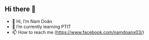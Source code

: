 ## Hi there 👋

- 👋 Hi, I’m Nam Doãn
- 🌱 I’m currently learning PTIT
- 📫 How to reach me (https://www.facebook.com/namdoanx03/)
